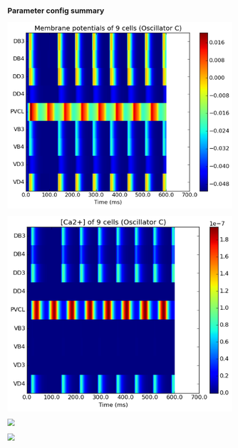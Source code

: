 ### Parameter config summary 
<p><img alt="?" src="neurons_C_Oscillator.png"/></p>
<p><img alt=" " src="neuron_activity_C_Oscillator.png"/></p>
<p><img alt=" " src="muscles_C_Oscillator.png"/></p>
<p><img alt=" " src="muscle_activity_C_Oscillator.png"/></p>
